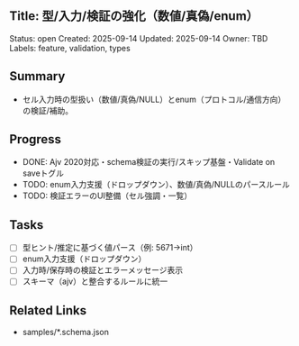 ## Title: 型/入力/検証の強化（数値/真偽/enum）

Status: open
Created: 2025-09-14
Updated: 2025-09-14
Owner: TBD
Labels: feature, validation, types

## Summary
- セル入力時の型扱い（数値/真偽/NULL）とenum（プロトコル/通信方向）の検証/補助。

## Progress
- DONE: Ajv 2020対応・schema検証の実行/スキップ基盤・Validate on saveトグル
- TODO: enum入力支援（ドロップダウン）、数値/真偽/NULLのパースルール
- TODO: 検証エラーのUI整備（セル強調・一覧）

## Tasks
- [ ] 型ヒント/推定に基づく値パース（例: 5671→int）
- [ ] enum入力支援（ドロップダウン）
- [ ] 入力時/保存時の検証とエラーメッセージ表示
- [ ] スキーマ（ajv）と整合するルールに統一

## Related Links
- samples/*.schema.json
